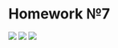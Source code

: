 # Homework №7
![](https://i.ibb.co/y5gDYBg/7-1.png)
![](https://i.ibb.co/8dK8Hq4/7-2.png)
![](https://i.ibb.co/qJk9VPt/photo5445268871012527385.jpg)
